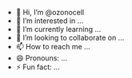 - 👋 Hi, I’m @ozonocell
- 👀 I’m interested in ...
- 🌱 I’m currently learning ...
- 💞️ I’m looking to collaborate on ...
- 📫 How to reach me ...
- 😄 Pronouns: ...
- ⚡ Fun fact: ...

<!---
ozonocell/ozonocell is a ✨ special ✨ repository because its `README.md` (this file) appears on your GitHub profile.
You can click the Preview link to take a look at your changes.
--->
